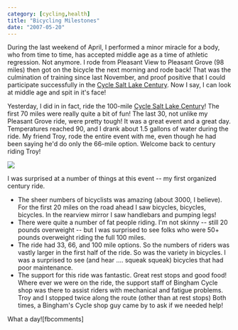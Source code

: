 ```yaml
---
category: [cycling,health]
title: "Bicycling Milestones"
date: "2007-05-20"
---
```


During the last weekend of April, I performed a minor miracle for a body, who from time to time, has accepted middle age as a time of athletic regression. Not anymore. I rode from Pleasant View to Pleasant Grove (98 miles) then got on the bicycle the next morning and rode back! That was the culmination of training since last November, and proof positive that I could participate successfully in the [Cycle Salt Lake Century](http://www.quality-advantage.biz/CycleSaltLakeCentury/). Now I say, I can look at middle age and spit in it's face!

Yesterday, I did in in fact, ride the 100-mile [Cycle Salt Lake Century](http://www.quality-advantage.biz/CycleSaltLakeCentury/)! The first 70 miles were really quite a bit of fun! The last 30, not unlike my Pleasant Grove ride, were pretty tough! It was a great event and a great day. Temperatures reached 90, and I drank about 1.5 gallons of water during the ride. My friend Troy, rode the entire event with me, even though he had been saying he'd do only the 66-mile option. Welcome back to century riding Troy!

![](http://farm2.static.flickr.com/1259/585015157_3bbe793fa7.jpg?v=0)

I was surprised at a number of things at this event -- my first organized century ride.

- The sheer numbers of bicyclists was amazing (about 3000, I believe). For the first 20 miles on the road ahead I saw bicycles, bicycles, bicycles. In the rearview mirror I saw handlebars and pumping legs!
- There were quite a number of fat people riding. I'm not skinny -- still 20 pounds overweight -- but I was surprised to see folks who were 50+ pounds overweight riding the full 100 miles.
- The ride had 33, 66, and 100 mile options. So the numbers of riders was vastly larger in the first half of the ride. So was the variety in bicycles. I was a surprised to see (and hear .... squeak squeak) bicycles that had poor maintenance.
- The support for this ride was fantastic. Great rest stops and good food! Where ever we were on the ride, the support staff of Bingham Cycle shop was there to assist riders with mechanical and fatigue problems. Troy and I stopped twice along the route (other than at rest stops) Both times, a Bingham's Cycle shop guy came by to ask if we needed help!

What a day!\[fbcomments\]
